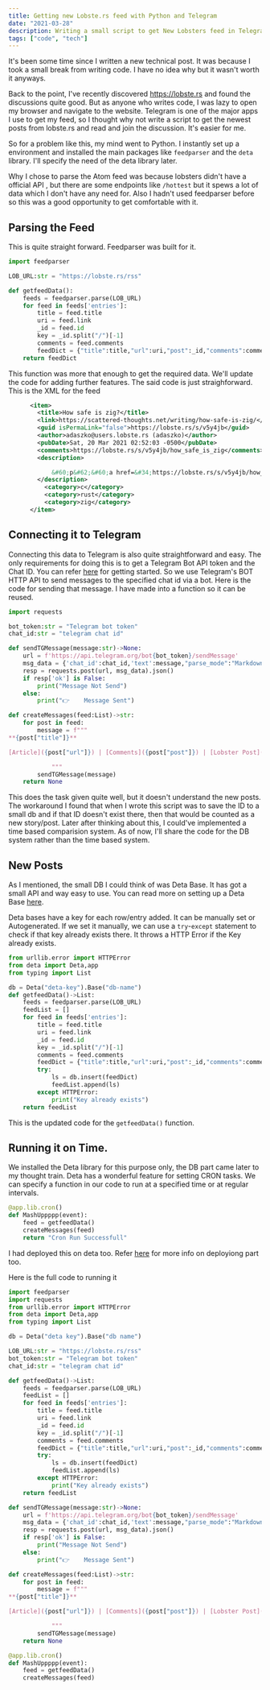 ```yaml
---
title: Getting new Lobste.rs feed with Python and Telegram
date: "2021-03-28"
description: Writing a small script to get New Lobsters feed in Telegram with Python and Cron Jobs
tags: ["code", "tech"]
---
```


It's been some time since I written a new technical post. It was because I took a small break from writing code. I have no idea why but it wasn't worth it anyways.

Back to the point, I've recently discovered https://lobste.rs and found the discussions quite good. But as anyone who writes code, I was lazy to open my browser and navigate to the website. Telegram is one of the major apps I use to get my feed, so I thought why not write a script to get the newest posts from lobste.rs and read and join the discussion. It's easier for me.

So for a problem like this, my mind went to Python. I instantly set up a environment and installed the main packages like `feedparser` and the `deta` library. I'll specify the need of the deta library later.

Why I chose to parse the Atom feed was because lobsters didn't have a official API , but there are some endpoints like `/hottest` but it spews a lot of data which I don't have any need for. Also I hadn't used feedparser before so this was a good opportunity to get comfortable with it.

## Parsing the Feed

This is quite straight forward. Feedparser was built for it.

```py
import feedparser

LOB_URL:str = "https://lobste.rs/rss"

def getfeedData():
    feeds = feedparser.parse(LOB_URL)
    for feed in feeds['entries']:
        title = feed.title
        uri = feed.link
        _id = feed.id
        key = _id.split("/")[-1]
        comments = feed.comments
        feedDict = {"title":title,"url":uri,"post":_id,"comments":comments,"key":key}
    return feedDict

```

This function was more that enough to get the required data. We'll update the code for adding further features. The said code is just straighforward. This is the XML for the feed

```xml
      <item>
        <title>How safe is zig?</title>
        <link>https://scattered-thoughts.net/writing/how-safe-is-zig/</link>
        <guid isPermaLink="false">https://lobste.rs/s/v5y4jb</guid>
        <author>adaszko@users.lobste.rs (adaszko)</author>
        <pubDate>Sat, 20 Mar 2021 02:52:03 -0500</pubDate>
        <comments>https://lobste.rs/s/v5y4jb/how_safe_is_zig</comments>
        <description>

            &#60;p&#62;&#60;a href=&#34;https://lobste.rs/s/v5y4jb/how_safe_is_zig&#34;&#62;Comments&#60;/a&#62;&#60;/p&#62;
        </description>
          <category>c</category>
          <category>rust</category>
          <category>zig</category>
      </item>
```

## Connecting it to Telegram

Connecting this data to Telegram is also quite straightforward and easy. The only requirements for doing this is to get a Telegram Bot API token and the Chat ID. You can refer [here](https://blog.athulcyriac.xyz/telegram-bot-gh-actions/) for getting started. So we use Telegram's BOT HTTP API to send messages to the specified chat id via a bot. Here is the code for sending that message. I have made into a function so it can be reused.

```py
import requests

bot_token:str = "Telegram bot token"
chat_id:str = "telegram chat id"

def sendTGMessage(message:str)->None:
    url = f'https://api.telegram.org/bot{bot_token}/sendMessage'
    msg_data = {'chat_id':chat_id,'text':message,"parse_mode":"Markdown"}
    resp = requests.post(url, msg_data).json()
    if resp['ok'] is False:
        print("Message Not Send")
    else:
        print("👉    Message Sent")

def createMessages(feed:List)->str:
    for post in feed:
        message = f"""
**{post["title"]}**

[Article]({post["url"]}) | [Comments]({post["post"]}) | [Lobster Post]({post['comments']})

            """
        sendTGMessage(message)
    return None
```

This does the task given quite well, but it doesn't understand the new posts. The workaround I found that when I wrote this script was to save the ID to a small db and if that ID doesn't exist there, then that would be counted as a new story/post. Later after thinking about this, I could've implemented a time based comparision system. As of now, I'll share the code for the DB system rather than the time based system.

## New Posts

As I mentioned, the small DB I could think of was Deta Base. It has got a small API and way easy to use. You can read more on setting up a Deta Base [here](https://blog.athulcyriac.xyz/fastapi_deta/).

Deta bases have a key for each row/entry added. It can be manually set or Autogenerated. If we set it manually, we can use a `try`-`except` statement to check if that key already exists there. It throws a HTTP Error if the Key already exists.

```py
from urllib.error import HTTPError
from deta import Deta,app
from typing import List

db = Deta("deta-key").Base("db-name")
def getfeedData()->List:
    feeds = feedparser.parse(LOB_URL)
    feedList = []
    for feed in feeds['entries']:
        title = feed.title
        uri = feed.link
        _id = feed.id
        key = _id.split("/")[-1]
        comments = feed.comments
        feedDict = {"title":title,"url":uri,"post":_id,"comments":comments,"key":key}
        try:
            ls = db.insert(feedDict)
            feedList.append(ls)
        except HTTPError:
            print("Key already exists")
    return feedList
```

This is the updated code for the `getfeedData()` function.

## Running it on Time.

We installed the Deta library for this purpose only, the DB part came later to my thought train. Deta has a wonderful feature for setting CRON tasks. We can specify a function in our code to run at a specified time or at regular intervals.

```py
@app.lib.cron()
def MashUppppp(event):
    feed = getfeedData()
    createMessages(feed)
    return "Cron Run Successfull"
```

I had deployed this on deta too. Refer [here](https://blog.athulcyriac.xyz/fastapi_deta/) for more info on deployiong part too.

Here is the full code to running it

```py
import feedparser
import requests
from urllib.error import HTTPError
from deta import Deta,app
from typing import List

db = Deta("deta key").Base("db name")

LOB_URL:str = "https://lobste.rs/rss"
bot_token:str = "Telegram bot token"
chat_id:str = "telegram chat id"

def getfeedData()->List:
    feeds = feedparser.parse(LOB_URL)
    feedList = []
    for feed in feeds['entries']:
        title = feed.title
        uri = feed.link
        _id = feed.id
        key = _id.split("/")[-1]
        comments = feed.comments
        feedDict = {"title":title,"url":uri,"post":_id,"comments":comments,"key":key}
        try:
            ls = db.insert(feedDict)
            feedList.append(ls)
        except HTTPError:
            print("Key already exists")
    return feedList

def sendTGMessage(message:str)->None:
    url = f'https://api.telegram.org/bot{bot_token}/sendMessage'
    msg_data = {'chat_id':chat_id,'text':message,"parse_mode":"Markdown"}
    resp = requests.post(url, msg_data).json()
    if resp['ok'] is False:
        print("Message Not Send")
    else:
        print("👉    Message Sent")

def createMessages(feed:List)->str:
    for post in feed:
        message = f"""
**{post["title"]}**

[Article]({post["url"]}) | [Comments]({post["post"]}) | [Lobster Post]({post['comments']})

            """
        sendTGMessage(message)
    return None

@app.lib.cron()
def MashUppppp(event):
    feed = getfeedData()
    createMessages(feed)
```
